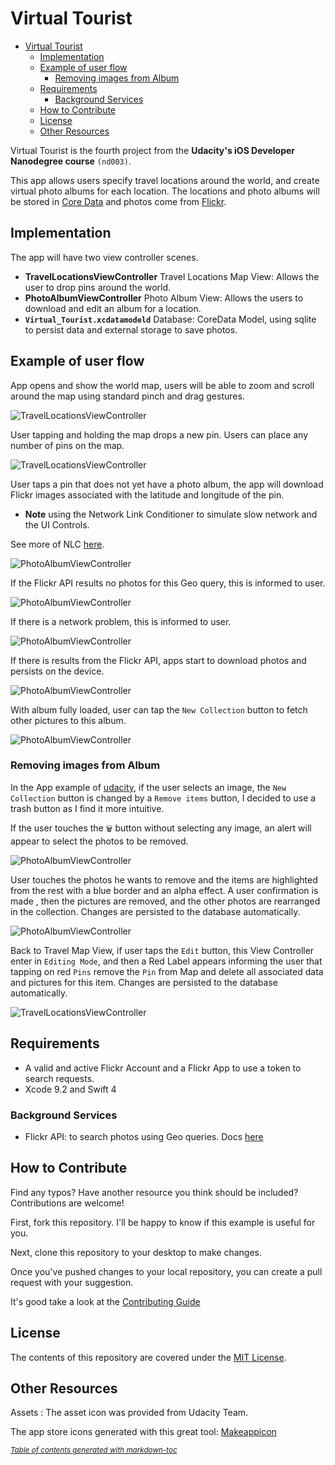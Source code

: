 # Virtual Tourist

- [Virtual Tourist](#virtual-tourist)
  * [Implementation](#implementation)
  * [Example of user flow](#example-of-user-flow)
    + [Removing images from Album](#removing-images-from-album)
  * [Requirements](#requirements)
    + [Background Services](#background-services)
  * [How to Contribute](#how-to-contribute)
  * [License](#license)
  * [Other Resources](#other-resources)

Virtual Tourist is the fourth project from the **Udacity's iOS Developer Nanodegree course** `(nd003)`.

This app allows users specify travel locations around the world, and create virtual photo albums for each location. The locations and photo albums will be stored in [Core Data](https://developer.apple.com/documentation/coredata) and photos come from [Flickr](https://www.flickr.com/services/api/).

## Implementation

The app will have two view controller scenes.

- **TravelLocationsViewController** Travel Locations Map View: Allows the user to drop pins around the world.
- **PhotoAlbumViewController** Photo Album View: Allows the users to download and edit an album for a location.
- **`Virtual_Tourist.xcdatamodeld`** Database: CoreData Model, using sqlite to persist data and external storage to save photos.

## Example of user flow

App opens and show the world map, users will be able to zoom and scroll around the map using standard pinch and drag gestures.

![TravelLocationsViewController](repository-media/01-TravelLocationsViewController.png)

User tapping and holding the map drops a new pin. Users can place any number of pins on the map.

![TravelLocationsViewController](repository-media/02-TravelLocationsViewController-with-pin.png)

User taps a pin that does not yet have a photo album, the app will download Flickr images associated with the latitude and longitude of the pin.

- **Note** using the Network Link Conditioner to simulate slow network and the UI Controls.

See more of NLC [here](https://nshipster.com/network-link-conditioner/).

![PhotoAlbumViewController](repository-media/03-PhotoAlbumViewController-loading.png)

If the Flickr API results no photos for this Geo query, this is informed to user.

![PhotoAlbumViewController](repository-media/03-PhotoAlbumViewController-no-photos.png)

If there is a network problem, this is informed to user.

![PhotoAlbumViewController](repository-media/03-PhotoAlbumViewController-no-netork.png)

If there is results from the Flickr API, apps start to download photos and persists on the device.

![PhotoAlbumViewController](repository-media/04-PhotoAlbumViewController-loading.png)

With album fully loaded, user can tap the `New Collection` button to fetch other pictures to this album.

![PhotoAlbumViewController](repository-media/05-PhotoAlbumViewController-loaded.png)

### Removing images from Album

In the App example of [udacity](https://itunes.apple.com/us/app/virtual-tourist-portfolio/id994696845?mt=8), if the user selects an image, the `New Collection` button is changed by a `Remove items` button, I decided to use a trash button as I find it more intuitive.

If the user touches the `🗑` button without selecting any image, an alert will appear to select the photos to be removed.

![PhotoAlbumViewController](repository-media/06-PhotoAlbumViewController-trash-icon.png)

User touches the photos he wants to remove and the items are highlighted from the rest with a blue border and an alpha effect. A user confirmation is made , then the pictures are removed, and the other photos are rearranged in the collection.
Changes are persisted to the database automatically.

![PhotoAlbumViewController](repository-media/07-PhotoAlbumViewController-trash-icon.png)

Back to Travel Map View, if user taps the `Edit` button, this View Controller enter in `Editing Mode`, and then a Red Label appears informing the user that tapping on red `Pins` remove the `Pin` from Map and delete all associated data and pictures for this item.
Changes are persisted to the database automatically.

![TravelLocationsViewController](repository-media/07-TravelLocationsViewController-pins-delete.png)

## Requirements

- A valid and active Flickr Account and a Flickr App to use a token to search requests.
- Xcode 9.2 and Swift 4

### Background Services

- Flickr API: to search photos using Geo queries. Docs [here](https://www.flickr.com/services/api/flickr.photos.search.html)

## How to Contribute

Find any typos? Have another resource you think should be included? Contributions are welcome!

First, fork this repository. I'll be happy to know if this example is useful for you.

Next, clone this repository to your desktop to make changes.

Once you've pushed changes to your local repository, you can create a pull request with your suggestion.

It's good take a look at the [Contributing Guide](CONTRIBUTING.MD)

## License

The contents of this repository are covered under the [MIT License](LICENSE.txt).

## Other Resources

Assets : The asset icon was provided from Udacity Team.

The app store icons generated with this great tool: [Makeappicon](https://makeappicon.com/)

<small><i><a href='http://ecotrust-canada.github.io/markdown-toc/'>Table of contents generated with markdown-toc</a></i></small>

